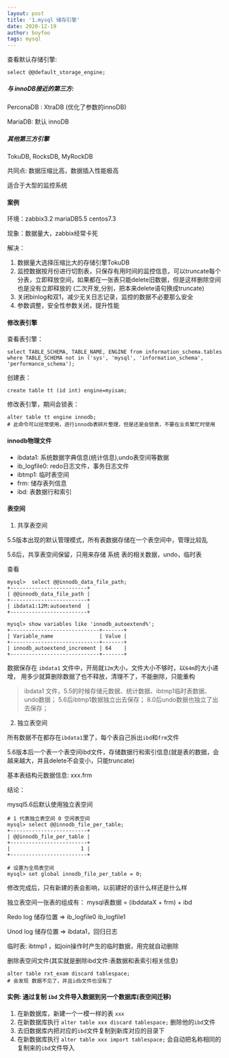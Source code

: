 ```yaml
---
layout: post
title: '1.mysql 储存引擎'
date: 2020-12-19
author: boyfoo
tags: mysql
---
```


查看默认存储引擎:

```mysql
select @@default_storage_engine;
```

##### 与 innoDB接近的第三方:
PerconaDB : XtraDB (优化了参数的innoDB)

MariaDB: 默认 innoDB

##### 其他第三方引擎
TokuDB, RocksDB, MyRockDB

共同点: 数据压缩比高，数据插入性能极高

适合于大型的监控系统

#### 案例

环境：zabbix3.2 mariaDB5.5 centos7.3

现象：数据量大，zabbix经常卡死

解决： 
1. 数据量大选择压缩比大的存储引擎TokuDB
2. 监控数据按月份进行切割表，只保存有用时间的监控信息，可以truncate每个分表，立即释放空间，如果都在一张表只能delete旧数据，但是这样删除空间也是没有立即释放的 (二次开发,分别，把本来delete语句换成truncate)
3. 关闭binlog和双1，减少无关日志记录，监控的数据不必要那么安全
4. 参数调整，安全性参数关闭，提升性能

#### 修改表引擎

查看表引擎：

```mysql
select TABLE_SCHEMA, TABLE_NAME, ENGINE from information_schema.tables where TABLE_SCHEMA not in ('sys', 'mysql', 'information_schema', 'performance_schema');
```

创建表：

```mysql
create table tt (id int) engine=myisam;
```

修改表引擎，期间会锁表：

```mysql
alter table tt engine innodb;
# 此命令可以经常使用，进行innodb表碎片整理，但是还是会锁表，不要在业务繁忙时使用
```


#### innodb物理文件

* ibdata1: 系统数据字典信息(统计信息),undo表空间等数据
* ib_logfile0: redo日志文件，事务日志文件
* ibtmp1: 临时表空间
* frm: 储存表列信息
* ibd: 表数据行和索引


#### 表空间

1. 共享表空间

5.5版本出现的默认管理模式，所有表数据存储在一个表空间中，管理比较乱

5.6后，共享表空间保留，只用来存储 系统 表的相关数据，undo，临时表

查看

```mysql
mysql>  select @@innodb_data_file_path;
+-------------------------+
| @@innodb_data_file_path |
+-------------------------+
| ibdata1:12M:autoextend  |
+-------------------------+

mysql> show variables like 'innodb_autoextend%';
+-----------------------------+-------+
| Variable_name               | Value |
+-----------------------------+-------+
| innodb_autoextend_increment | 64    |
+-----------------------------+-------+
```
数据保存在 `ibdata1` 文件中，开局就`12m`大小，文件大小不够时，以`64m`的大小递增，
用多少就算删除数据了也不释放，清理不了，不能删除，只能重构

> ibdata1 文件，5.5的时候存储元数据、统计数据、ibtmp1临时表数据、undo数据；
> 5.6后ibtmp1数据独立出去保存；
> 8.0后undo数据也独立了出去保存；


2. 独立表空间

所有数据不在都存在`ibdata1`里了，每个表自己拆出`ibd`和`frm`文件

5.6版本后一个表一个表空间ibd文件，存储数据行和索引信息(就是表的数据，会越来越大，并且delete不会变小，只能truncate)

基本表结构元数据信息: xxx.frm


结论：

mysql5.6后默认使用独立表空间

```mysql
# 1 代表独立表空间 0 空闲表空间
mysql> select @@innodb_file_per_table;
+-------------------------+
| @@innodb_file_per_table |
+-------------------------+
|                       1 |
+-------------------------+

# 设置为全局表空间
mysql> set global innodb_file_per_table = 0;
```
修改完成后，只有新建的表会影响，以前建好的该什么样还是什么样

独立表空间一张表的组成有：
    mysql表数据 = (ibddataX + frm) + ibd

Redo log 储存位置 => ib_logfile0 ib_logfile1

Unod log 储存位置 => ibdata1，回归日志

临时表: ibtmp1 ，如join操作时产生的临时数据，用完就自动删除

删除表空间文件(其实就是删除ibd文件:表数据和表索引相关信息)

```mysql
alter table rxt_exam discard tablespace;
# 会发现 数据不见了，并且idb文件也没有了
```

#### 实例: 通过复制 `ibd` 文件导入数据到另一个数据库(表空间迁移)

1. 在新数据库，新建一个一模一样的表 `xxx`
2. 在新数据库执行 `alter table xxx discard tablespace;` 删除他的`ibd`文件
3. 去旧数据库内把对应的`ibd`文件复制到新库对应的目录下
4. 在新数据库执行 `alter table xxx import tablespace;` 会自动把名称相同的复制来的`ibd`文件导入 